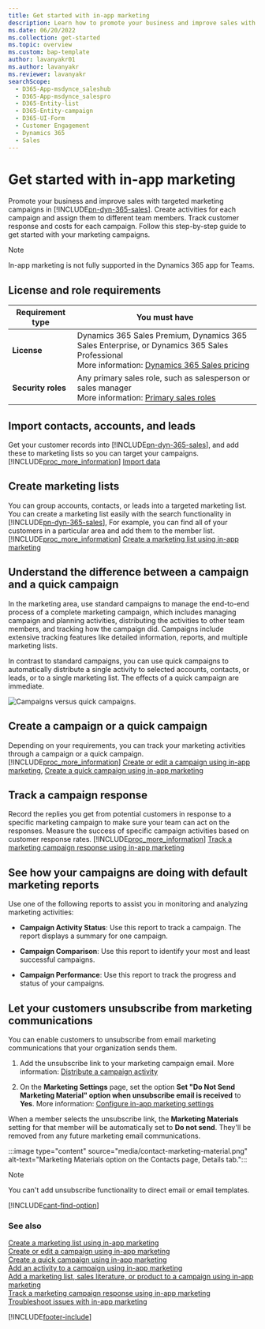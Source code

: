 ```yaml
---
title: Get started with in-app marketing
description: Learn how to promote your business and improve sales with targeted marketing campaigns in Dynamics 365 Sales.
ms.date: 06/20/2022
ms.collection: get-started
ms.topic: overview
ms.custom: bap-template
author: lavanyakr01
ms.author: lavanyakr
ms.reviewer: lavanyakr
searchScope: 
  - D365-App-msdynce_saleshub
  - D365-App-msdynce_salespro
  - D365-Entity-list
  - D365-Entity-campaign
  - D365-UI-Form
  - Customer Engagement
  - Dynamics 365
  - Sales
---
```

# Get started with in-app marketing

Promote your business and improve sales with targeted marketing campaigns in [!INCLUDE[pn-dyn-365-sales](../includes/pn-dyn-365-sales.md)]. Create activities for each campaign and assign them to different team members. Track customer response and costs for each campaign. Follow this step-by-step guide to get started with your marketing campaigns.  

> [!NOTE]
> In-app marketing is not fully supported in the Dynamics 365 app for Teams.
  
## License and role requirements

| Requirement type | You must have |  
|-----------------------|---------|
| **License** | Dynamics 365 Sales Premium, Dynamics 365 Sales Enterprise, or Dynamics 365 Sales Professional <br>More information: [Dynamics 365 Sales pricing](https://dynamics.microsoft.com/sales/pricing/) |
| **Security roles** | Any primary sales role, such as salesperson or sales manager<br>  More information: [Primary sales roles](security-roles-for-sales.md#primary-sales-roles)|


## Import contacts, accounts, and leads  

Get your customer records into [!INCLUDE[pn-dyn-365-sales](../includes/pn-dyn-365-sales.md)], and add these to marketing lists so you can target your campaigns. [!INCLUDE[proc_more_information](../includes/proc-more-information.md)] [Import data](/power-platform/admin/import-data-all-record-types)  
  
## Create marketing lists  

You can group accounts, contacts, or leads into a targeted marketing list. You can create a marketing list easily with the search functionality in [!INCLUDE[pn-dyn-365-sales](../includes/pn-dyn-365-sales.md)], For example, you can find all of your customers in a particular area and add them to the member list. [!INCLUDE[proc_more_information](../includes/proc-more-information.md)] [Create a marketing list using in-app marketing](create-marketing-list-using-app-marketing-sales.md)  
  
## Understand the difference between a campaign and a quick campaign  

In the marketing area, use standard campaigns to manage the end-to-end process of a complete marketing campaign, which includes managing campaign and planning activities, distributing the activities to other team members, and tracking how the campaign did. Campaigns include extensive tracking features like detailed information, reports, and multiple marketing lists.  
  
In contrast to standard campaigns, you can use quick campaigns to automatically distribute a single activity to selected accounts, contacts, or leads, or to a single marketing list. The effects of a quick campaign are immediate.  
  
 ![Campaigns versus quick campaigns.](media/marketing-campaign-vs-quick-campaign.png "Campaigns versus quick campaigns")  
  
## Create a campaign or a quick campaign

 Depending on your requirements, you can track your marketing activities through a campaign or a quick campaign. [!INCLUDE[proc_more_information](../includes/proc-more-information.md)] [Create or edit a campaign using in-app marketing](create-edit-campaign-using-app-marketing-sales.md), [Create a quick campaign using in-app marketing](create-quick-campaign-using-app-marketing-sales.md)  
  
## Track a campaign response

 Record the replies you get from potential customers in response to a specific marketing campaign to make sure your team can act on the responses. Measure the success of specific campaign activities based on customer response rates. [!INCLUDE[proc_more_information](../includes/proc-more-information.md)] [Track a marketing campaign response using in-app marketing](track-marketing-campaign-response-using-app-marketing-sales.md)  
  
## See how your campaigns are doing with default marketing reports

Use one of the following reports to assist you in monitoring and analyzing marketing activities:  
  
- **Campaign Activity Status**: Use this report to track a campaign. The report displays a summary for one campaign.  
  
- **Campaign Comparison**: Use this report to identify your most and least successful campaigns.  
  
- **Campaign Performance**: Use this report to track the progress and status of your campaigns.  
  
## Let your customers unsubscribe from marketing communications  

You can enable customers to unsubscribe from email marketing communications that your organization sends them.

1. Add the unsubscribe link to your marketing campaign email. More information: [Distribute a campaign activity](add-activity-campaign-using-app-marketing-sales.md#distribute-a-campaign-activity)

2. On the **Marketing Settings** page, set the option **Set "Do Not Send Marketing Material" option when unsubscribe email is received** to **Yes**. More information: [Configure in-app marketing settings](configure-inapp-marketing.md)
  
When a member selects the unsubscribe link, the **Marketing Materials** setting for that member will be automatically set to **Do not send**.  They'll be removed from any future marketing email communications.

:::image type="content" source="media/contact-marketing-material.png" alt-text="Marketing Materials option on the Contacts page, Details tab.":::    

> [!NOTE]
> You can't add unsubscribe functionality to direct email or email templates.  

[!INCLUDE[cant-find-option](../includes/cant-find-option.md)] 
  
### See also

[Create a marketing list using in-app marketing](create-marketing-list-using-app-marketing-sales.md)   
[Create or edit a campaign using in-app marketing](create-edit-campaign-using-app-marketing-sales.md)   
[Create a quick campaign using in-app marketing](create-quick-campaign-using-app-marketing-sales.md)   
[Add an activity to a campaign using in-app marketing](add-activity-campaign-using-app-marketing-sales.md)   
[Add a marketing list, sales literature, or product to a campaign using in-app marketing](add-marketing-list-sales-literature-product-campaign-using-app-marketing-sales.md)   
[Track a marketing campaign response using in-app marketing](track-marketing-campaign-response-using-app-marketing-sales.md)   
[Troubleshoot issues with in-app marketing](/troubleshoot/dynamics-365/sales/troubleshoot-in-app-marketing-issues)

[!INCLUDE[footer-include](../includes/footer-banner.md)]
